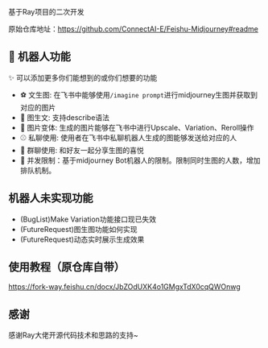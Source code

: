 基于Ray项目的二次开发

原始仓库地址：https://github.com/ConnectAI-E/Feishu-Midjourney#readme

## 👻 机器人功能

✨ 可以添加更多你们能想到的或你们想要的功能
- ⚽️ 文生图: 在飞书中能够使用`/imagine prompt`进行midjourney生图并获取到对应的图片
- 🏹 图生文:  支持describe语法
- 🏀 图片变体: 生成的图片能够在飞书中进行Upscale、Variation、Reroll操作
- ⚾️ 私聊使用: 使用者在飞书中私聊机器人生成的图能够发送给对应的人
- 🎲 群聊使用: 和好友一起分享生图的喜悦
- 🥎 并发限制：基于midjourney Bot机器人的限制。限制同时生图的人数，增加排队机制。

## 机器人未实现功能
- (BugList)Make Variation功能接口现已失效
- (FutureRequest)图生图功能如何实现
- (FutureRequest)动态实时展示生成效果

## 使用教程（原仓库自带）

https://fork-way.feishu.cn/docx/JbZOdUXK4o1GMgxTdX0cqQWOnwg

## 感谢

感谢Ray大佬开源代码技术和思路的支持~
